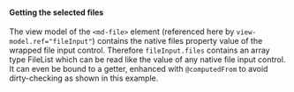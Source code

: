 #### Getting the selected files
The view model of the `<md-file>` element (referenced here by `view-model.ref="fileInput"`) contains the native files property value of the wrapped file input control.
Therefore `fileInput.files` contains an array type FileList which can be read like the value of any native file input control.
It can even be bound to a getter, enhanced with `@computedFrom` to avoid dirty-checking as shown in this example.
